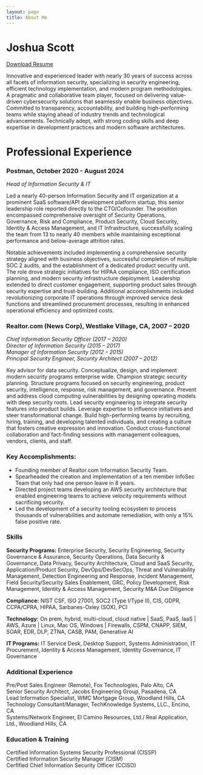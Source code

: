 ```yaml
---
layout: page
title: About Me
---
```

# Joshua Scott
[Download Resume](/content/jscott-resume-2024.pdf)

Innovative and experienced leader with nearly 30 years of success across all facets of information security, specializing in security engineering, efficient technology implementation, and modern program methodologies. A pragmatic and collaborative team player, focused on delivering value-driven cybersecurity solutions that seamlessly enable business objectives. Committed to transparency, accountability, and building high-performing teams while staying ahead of industry trends and technological advancements. Technically adept, with strong coding skills and deep expertise in development practices and modern software architectures.

# Professional Experience

### Postman, October 2020 - August 2024

*Head of Information Security & IT*

Led a nearly 40-person Information Security and IT organization at a prominent SaaS software/API development platform startup, this senior leadership role reported directly to the CTO/Cofounder. The position encompassed comprehensive oversight of Security Operations, Governance, Risk and Compliance, Product Security, Cloud Security, Identity & Access Management, and IT Infrastructure, successfully scaling the team from 13 to nearly 40 members while maintaining exceptional performance and below-average attrition rates.

Notable achievements included implementing a comprehensive security strategy aligned with business objectives, successful completion of multiple SOC 2 audits, and the establishment of a dedicated product security unit. The role drove strategic initiatives for HIPAA compliance, ISO certification planning, and modern security infrastructure deployment. Leadership extended to direct customer engagement, supporting product sales through security expertise and trust-building. Additional accomplishments included revolutionizing corporate IT operations through improved service desk functions and streamlined procurement processes, resulting in enhanced operational efficiency and optimized costs.

### Realtor.com (News Corp), Westlake Village, CA, 2007 – 2020

*Chief Information Security Officer (2017 – 2020)*  
*Director of Information Security (2015 – 2017)*  
*Manager of Information Security (2012 – 2015)*  
*Principal Security Engineer, Security Architect (2007 – 2012)*  

Key advisor for data security. Conceptualize, design, and implement modern security programs enterprise wide. Champion strategic security planning. Structure programs focused on security engineering, product security, intelligence, response, risk management, and governance. Prevent and address cloud computing vulnerabilities by designing operating models with deep security roots. Lead security engineering to integrate security features into product builds. Leverage expertise to influence initiatives and steer transformational change. Build high-performing teams by recruiting, hiring, training, and developing talented individuals, and creating a culture that fosters creative expression and innovation. Conduct cross-functional collaboration and fact-finding sessions with management colleagues, vendors, clients, and staff.

### Key Accomplishments:

-   Founding member of Realtor.com Information Security Team.
-   Spearheaded the creation and implementation of a ten member InfoSec Team
    that only had one person leave in 8 years.
-   Directed project teams developing an AWS security architecture that
    enabled engineering teams to achieve velocity requirements without
    sacrificing security.
-   Led the development of a security tooling ecosystem to process
    thousands of vulnerabilities and automate remediation, with only a
    15% false positive rate.

### Skills
**Security Programs:** Enterprise Security, Security Engineering, Security Governance & Assurance, Security Operations, Data Security & Governance, Data Privacy, Security Architecture, Cloud and SaaS Security, Application/Product Security, DevOps/DevSecOps, Threat and Vulnerability Management, Detection Engineering and Response, Incident Management, Field Security/Security Sales Enablement, GRC, Policy Development, Risk Management, Identity & Access Management, Security M&A Due Diligence

**Compliance:** NIST CSF, ISO 27001, SOC2 (Type I/Type II), CIS, GDPR, CCPA/CPRA, HIPAA, Sarbanes-Oxley (SOX), PCI

**Technology:** On prem, hybrid, multi-cloud, cloud native \| SaaS, PaaS, IaaS \| AWS, Azure \| Linux, Mac OS, Windows \| Firewalls, CSPM, CNAPP, SIEM, SOAR, EDR, DLP, ZTNA, CASB, PAM, Generative AI

**IT Programs:** IT Service Desk, Desktop Support, Systems Administration, IT Procurement, Identity & Access Management, Identity Governance, IT Governance


### Additional Experience
Pre/Post Sales Engineer (Remote), Fox Technologies, Palo Alto, CA  
Senior Security Architect, Jacobs Engineering Group, Pasadena, CA  
Lead Information Specialist, WMC Mortgage Group, Woodland Hills, CA  
Technology Consultant/Manager, TechKnowledge Systems, LLC., Encino, CA  
Systems/Network Engineer, El Camino Resources, Ltd./ Real Application, Ltd., Woodland Hills, CA  

### Education & Training
Certified Information Systems Security Professional (CISSP)  
Certified Information Security Manager (CISM)  
Cerfified Chief Information Security Officer (CCISO)  
